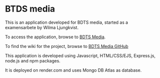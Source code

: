 # BTDS media

This is an application developed for BDTS media, started as a examensarbete by Wilma Ljungkvist.

To access the application, browse to [BDTS Media](https://bdtsmedia.se).

To find the wiki for the project, browse to [BDTS Media GitHub](https://github.com/Wilmaljungkvist/BTDS-media/wiki)

This application is developed using Javascript, HTML/CSS/EJS, Express.js, node.js and npm packages. 

It is deployed on render.com and uses Mongo DB Atlas as database.